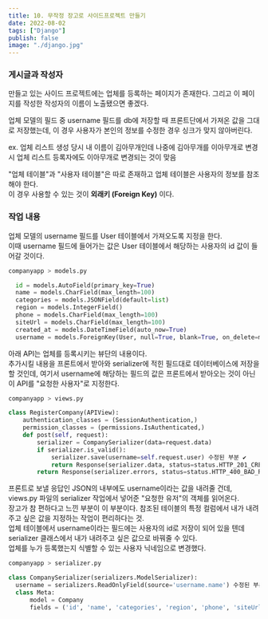 ```yaml
---
title: 10. 무작정 장고로 사이드프로젝트 만들기
date: 2022-08-02
tags: ["Django"]
publish: false
image: "./django.jpg"
---
```


### 게시글과 작성자

만들고 있는 사이드 프로젝트에는 업체를 등록하는 페이지가 존재한다. 그리고 이 페이지를 작성한 작성자의 이름이 노출됐으면 좋겠다.

업체 모델의 필드 중 username 필드를 db에 저장할 때 프론트단에서 가져온 값을 그대로 저장했는데, 이 경우 사용자가 본인의 정보를 수정한 경우 싱크가 맞지 않아버린다.

ex. 업체 리스트 생성 당시 내 이름이 김아무개인데 나중에 김아무개를 이아무개로 변경 시 업체 리스트 등록자에도 이아무개로 변경되는 것이 맞음

"업체 테이블"과 "사용자 테이블"은 따로 존재하고 업체 테이블은 사용자의 정보를 참조해야 한다.  
이 경우 사용할 수 있는 것이 **외래키 (Foreign Key)** 이다.

### 작업 내용

업체 모델의 username 필드를 User 테이블에서 가져오도록 지정을 한다.  
이때 username 필드에 들어가는 값은 User 테이블에서 해당하는 사용자의 id 값이 들어갈 것이다.

```python
companyapp > models.py

  id = models.AutoField(primary_key=True)
  name = models.CharField(max_length=100)
  categories = models.JSONField(default=list)
  region = models.IntegerField()
  phone = models.CharField(max_length=100)
  siteUrl = models.CharField(max_length=100)
  created_at = models.DateTimeField(auto_now=True)
  username = models.ForeignKey(User, null=True, blank=True, on_delete=models.CASCADE) 수정된 부분 ✔
```

아래 API는 업체를 등록시키는 뷰단의 내용이다.  
추가시킬 내용을 프론트에서 받아와 serializer에 적힌 필드대로 데이터베이스에 저장을 할 것인데, 여기서 username에 해당하는 필드의 값은 프론트에서 받아오는 것이 아닌 이 API를 "요청한 사용자"로 지정한다.

```python
companyapp > views.py

class RegisterCompany(APIView):
    authentication_classes = (SessionAuthentication,)
    permission_classes = (permissions.IsAuthenticated,)
    def post(self, request):
        serializer = CompanySerializer(data=request.data)
        if serializer.is_valid():
            serializer.save(username=self.request.user) 수정된 부분 ✔
            return Response(serializer.data, status=status.HTTP_201_CREATED)
        return Response(serializer.errors, status=status.HTTP_400_BAD_REQUEST)
```

프론트로 보낼 응답인 JSON의 내부에도 username이라는 값을 내려줄 건데, views.py 파일의 serializer 작업에서 넣어준 "요청한 유저"의 객체를 읽어온다.  
장고가 참 편하다고 느낀 부분이 이 부분이다. 참조된 테이블의 특정 컬럼에서 내가 내려주고 싶은 값을 지정하는 작업이 편리하다는 것.  
업체 테이블에서 username이라는 필드에는 사용자의 id로 저장이 되어 있을 텐데 serializer 클래스에서 내가 내려주고 싶은 값으로 바꿔줄 수 있다.  
업체를 누가 등록했는지 식별할 수 있는 사용자 닉네임으로 변경했다.

```python
companyapp > serializer.py

class CompanySerializer(serializers.ModelSerializer):
  username = serializers.ReadOnlyField(source='username.name') 수정된 부분 ✔
  class Meta:
      model = Company
      fields = ('id', 'name', 'categories', 'region', 'phone', 'siteUrl', 'created_at', 'username')
```
